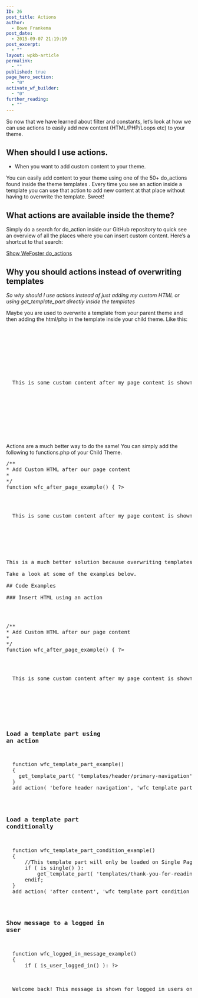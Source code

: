 ```yaml
---
ID: 26
post_title: Actions
author:
  - Bowe Frankema
post_date:
  - 2015-09-07 21:19:19
post_excerpt:
  - ""
layout: wpkb-article
permalink:
  - ""
published: true
page_hero_section:
  - "0"
activate_wf_builder:
  - "0"
further_reading:
  - ""
---
```

So now that we have learned about filter and constants, let’s look at how we can use actions to easily add new content (HTML/PHP/Loops etc) to your theme.

## When should I use actions.

*   When you want to add custom content to your theme.

You can easily add content to your theme using one of the 50+ do_actions found inside the theme templates . Every time you see an action inside a template you can use that action to add new content at that place without having to overwrite the template. Sweet!

## What actions are available inside the theme?

Simply do a search for do_action inside our GitHub repository to quick see an overview of all the places where you can insert custom content. Here’s a shortcut to that search:

<a target="_blank" href="https://github.com/WeFoster/wefoster/search?utf8=%E2%9C%93&q=do_action">Show WeFoster do_actions</a>

## Why you should actions instead of overwriting templates

*So why should I use actions instead of just adding my custom HTML or using get_template_part directly inside the templates*

Maybe you are used to overwrite a template from your parent theme and then adding the html/php in the template inside your child theme. Like this:

<pre><?php get_template_part('templates/loops/content', 'page'); ?>

        

<!-- Doing it Wrong -->
              

<p>
  This is some custom content after my page content is shown. I'm adding this by overwriting my template via a Child Theme!
</p>
        

<!-- Doing it Wrong -->

        

<?php do_action('close_page_content'); ?>
</pre>

Actions are a much better way to do the same! You can simply add the following to functions.php of your Child Theme.

<pre>/**
* Add Custom HTML after our page content
*
*/
function wfc_after_page_example() { ?>

  <p>
  This is some custom content after my page content is shown. I'm adding this by overwriting my template via a Child Theme!
</p>

  

<?php
}
add_action( 'close_page_content','wfc_after_page_example' );
<pre>

This is a much better solution because overwriting templates means more maintenance! More important your templates will not be updated when the WeFoster Theme is updated so your template files need maintenance and might get out of date. So use actions to add your custom content to.

Take a look at some of the examples below.

## Code Examples

### Insert HTML using an action



<pre>
/**
* Add Custom HTML after our page content
*
*/
function wfc_after_page_example() { ?>

  <p>
  This is some custom content after my page content is shown. I'm adding this by overwriting my template via a Child Theme!
</p>

  

<?php
}
add_action( 'close_page_content','wfc_after_page_example' );
</pre>

### Load a template part using an action



<pre>
  function wfc_template_part_example()
  {
    get_template_part( 'templates/header/primary-navigation' );
  }
  add_action( 'before_header_navigation', 'wfc_template_part_example' );
</pre>

### Load a template part conditionally



<pre>
  function wfc_template_part_condition_example()
  {   
      //This template part will only be loaded on Single Pages
      if ( is_single() ):
          get_template_part( 'templates/thank-you-for-reading' );
      endif;
  }
  add_action( 'after_content', 'wfc_template_part_condition_example' );
</pre>

### Show message to a logged in user



<pre>
  function wfc_logged_in_message_example()
  {
      if ( is_user_logged_in() ): ?>

        <div class="logged-in-message">
  Welcome back! This message is shown for logged in users only.
          
</div>

      

<?php endif;
  }
  add_action( 'open_body', 'wfc_logged_in_message_example' );
</pre>